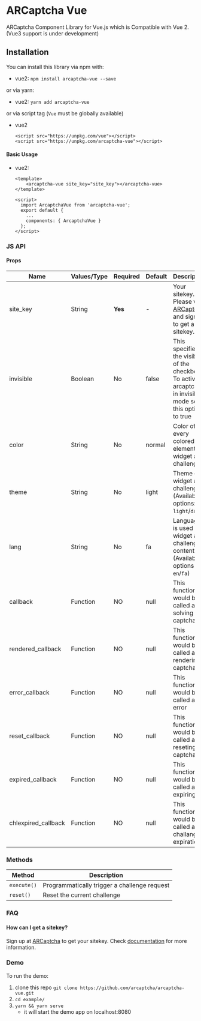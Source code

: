 # ARCaptcha Vue

ARCaptcha Component Library for Vue.js which is Compatible with Vue 2. (Vue3 support is under development)

## Installation

You can install this library via npm with:

- vue2: `npm install arcaptcha-vue --save`

or via yarn:

- vue2: `yarn add arcaptcha-vue`

or via script tag (`Vue` must be globally available)

- vue2
  ```
  <script src="https://unpkg.com/vue"></script>
  <script src="https://unpkg.com/arcaptcha-vue"></script>
  ```

#### Basic Usage

- vue2:

  ```
  <template>
      <arcaptcha-vue site_key="site_key"></arcaptcha-vue>
  </template>

  <script>
    import ArcaptchaVue from 'arcaptcha-vue';
    export default {
      ...
      components: { ArcaptchaVue }
    };
  </script>
  ```

### JS API

#### Props

| Name        | Values/Type | Required | Default  | Description                                                                                                    |
| ----------- | ----------- | -------- | -------- | -------------------------------------------------------------------------------------------------------------- |
| site_key   | String      | **Yes**  | -     | Your sitekey. Please visit [ARCaptcha](https://arcaptcha.ir) and sign up to get a sitekey.                     |
| invisible | Boolean     | No       | false  | This specifies the visibility of the checkbox. To activate arcaptcha in invisible mode set this option to true |                                          |
| color     | String      | No       | normal | Color of every colored element in widget and challenge.                                                        |
| theme     | String      | No       | light  | Theme of widget and challenge.(Available options: `light`/`dark`)                                              |
| lang      | String      | No       | fa    | Language is used in widget and challenge contents.(Available options : `en`/`fa`)                              |
|    callback    |    Function    |  NO  |  null  | This function would be called after solving captcha |  
|    rendered_callback    |    Function    |  NO  |  null  | This function would be called after rendering captcha |  
|    error_callback    |    Function    |  NO  |  null  | This function would be called after error |  
|    reset_callback    |    Function    |  NO  |  null  | This function would be called after reseting captcha |  
|    expired_callback    |    Function    |  NO  |  null  | This function would be called after expiring |  
|    chlexpired_callback    |    Function    |  NO  |  null  | This function would be called after challange expiration | 

### Methods

| Method      | Description                                  |
| ----------- | -------------------------------------------- |
| `execute()` | Programmatically trigger a challenge request |
| `reset()`   | Reset the current challenge                  |

### FAQ

#### How can I get a sitekey?

Sign up at [ARCaptcha](https://arcaptcha.ir) to get your sitekey. Check [documentation](https://docs.arcaptcha.ir) for more information.

### Demo

To run the demo:

1. clone this repo `git clone https://github.com/arcaptcha/arcaptcha-vue.git`
2. `cd example/`
3. `yarn && yarn serve`
   - it will start the demo app on localhost:8080
